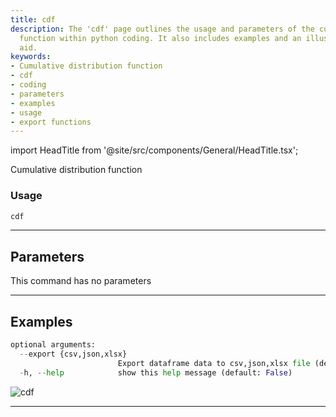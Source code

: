 ```yaml
---
title: cdf
description: The 'cdf' page outlines the usage and parameters of the cumulative distribution
  function within python coding. It also includes examples and an illustrative visual
  aid.
keywords:
- Cumulative distribution function
- cdf
- coding
- parameters
- examples
- usage
- export functions
---
```


import HeadTitle from '@site/src/components/General/HeadTitle.tsx';

<HeadTitle title="stocks /qa/cdf - Reference | OpenBB Terminal Docs" />

Cumulative distribution function

### Usage

```python wordwrap
cdf
```

---

## Parameters

This command has no parameters



---

## Examples

```python
optional arguments:
  --export {csv,json,xlsx}
                        Export dataframe data to csv,json,xlsx file (default: )
  -h, --help            show this help message (default: False)
```
![cdf](https://user-images.githubusercontent.com/46355364/154306055-cb3bb1ef-0e61-40c9-bf51-d095bed8dc1b.png)

---
